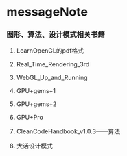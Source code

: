 # messageNote

### 图形、算法、设计模式相关书籍

1. LearnOpenGL的pdf格式
2. Real_Time_Rendering_3rd
2. WebGL_Up_and_Running
3. GPU+gems+1
4. GPU+gems+2
5. GPU+Pro

6. CleanCodeHandbook_v1.0.3——算法

7. 大话设计模式
